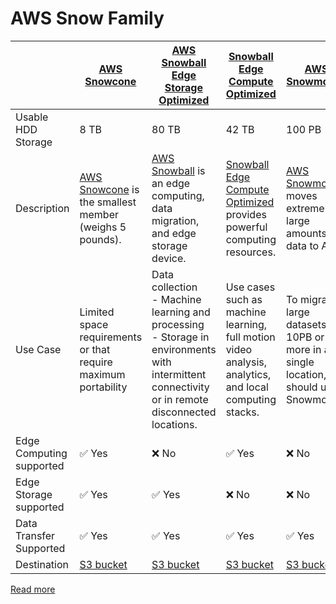 
# AWS Snow Family

|                          | [AWS Snowcone](https://aws.amazon.com/snowcone/)                                           | [AWS Snowball Edge Storage Optimized](https://aws.amazon.com/snowball/features/)                                                                        | [Snowball Edge Compute Optimized](https://aws.amazon.com/snowball/features/)                                        | [AWS Snowmobile](https://aws.amazon.com/snowmobile)                                               |
|--------------------------|--------------------------------------------------------------------------------------------|---------------------------------------------------------------------------------------------------------------------------------------------------------|---------------------------------------------------------------------------------------------------------------------|---------------------------------------------------------------------------------------------------|
| Usable HDD Storage       | 8 TB                                                                                       | 80 TB                                                                                                                                                   | 42 TB                                                                                                               | 100 PB                                                                                            |
| Description              | [AWS Snowcone](https://aws.amazon.com/snowcone/) is the smallest member (weighs 5 pounds). | [AWS Snowball](https://aws.amazon.com/snowball/) is an edge computing, data migration, and edge storage device.                                         | [Snowball Edge Compute Optimized](https://aws.amazon.com/snowball/features/) provides powerful computing resources. | [AWS Snowmobile](https://aws.amazon.com/snowmobile) moves extremely large amounts of data to AWS. |
| Use Case                 | Limited space requirements or that require maximum portability                             | Data collection<br/>- Machine learning and processing<br/>- Storage in environments with intermittent connectivity or in remote disconnected locations. | Use cases such as machine learning, full motion video analysis, analytics, and local computing stacks.              | To migrate large datasets of 10PB or more in a single location, you should use Snowmobile.        |
| Edge Computing supported | :white_check_mark: Yes                                                                     | :x: No                                                                                                                                                  | :white_check_mark: Yes                                                                                              | :x: No                                                                                            |
| Edge Storage supported   | :white_check_mark: Yes                                                                     | :white_check_mark: Yes                                                                                                                                  | :x: No                                                                                                              | :x: No                                                                                            |
| Data Transfer Supported  | :white_check_mark: Yes                                                                     | :white_check_mark: Yes                                                                                                                                  | :white_check_mark: Yes                                                                                              | :white_check_mark: Yes                                                                            |
| Destination              | [S3 bucket](../7_StorageServices/3_S3ObjectStorage/Readme.md)                           | [S3 bucket](../7_StorageServices/3_S3ObjectStorage/Readme.md)                                                                                        | [S3 bucket](../7_StorageServices/3_S3ObjectStorage/Readme.md)                                                    | [S3 bucket](../7_StorageServices/3_S3ObjectStorage/Readme.md)                                  |

[Read more](https://aws.amazon.com/snow/#Feature_comparison)



